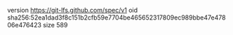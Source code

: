 version https://git-lfs.github.com/spec/v1
oid sha256:52ea1dad3f8c151b2cfb59e7704be465652317809ec989bbe47e47806e476423
size 589
